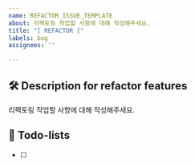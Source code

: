```yaml
---
name: REFACTOR_ISSUE_TEMPLATE
about: 리팩토링 작업할 사항에 대해 작성해주세요.
title: "[ REFACTOR ]"
labels: bug
assignees: ''

---
```


## 🛠️ Description for refactor features
리팩토링 작업할 사항에 대해 작성해주세요.

## 📝 Todo-lists
- [ ]
